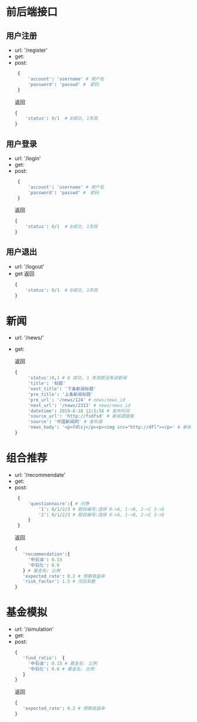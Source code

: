 # 前后端接口

## 用户注册
 - url: '/register'
 - get:
 - post:
   ```python
    {
        'account': 'username' # 用户名
        'password': 'passwd' #　密码
    }
   ```
   返回
   ```python
   {
       'status': 0/1  # 0成功, 1失败
   }
   ```

## 用户登录
 - url: '/login'
 - get:
 - post:
   ```python
    {
        'account': 'username' # 用户名
        'password': 'passwd' #　密码
    }
   ```
   返回
   ```python
   {
       'status': 0/1  # 0成功, 1失败
   }
   ```

## 用户退出
 - url: '/logout'
 - get
   返回
   ```python
   {
       'status': 0/1  # 0成功, 1失败
   }
   ```

# 新闻
 - url: '/news/'
 - get:
 
   返回
   ```python
   {  
        'status':0,1 # 0 成功, 1 失败即没有该新闻
        'title': '标题'
        'next_title': '下条新闻标题'
        'pre_title': '上条新闻标题'
        'pre_url': '/news/124' # news/news_id
        'next_url': '/news/2313' # news/news_id
        'datetime': 2019-8-18 12:5:56 # 发布时间
        'source_url': 'http://fsdfsd' # 新闻源链接
        'source': '中国新闻网' # 发布源
        'news_body': '<p>fdlsj</p><p><img src="http://dfl"></p>' # 新闻主体
   }
   ```

# 组合推荐
 - url: '/recommendate'
 - get:
 - post:
   ```python
    {
        'questionnaire':{ # 问卷
            '1': 0/1/2/3 # 题目编号:选择 0->A, 1->B, 2->C 3->D
            '2': 0/1/2/3 # 题目编号:选择 0->A, 1->B, 2->C 3->D
        }
    }
   ```
   返回
   ```python
   {  
      'recommendation':{
        '中石油': 0.15
        '中石化': 0.6
      } # 基金名: 比例
      'expected_rate': 0.2 # 预期收益率
      'risk_factor': 1.5 # 风险系数
   }
   ```

# 基金模拟
 - url: '/simulation'
 - get:
 - post:
   ```python
   {
      'fund_ratio':  {
        '中石油': 0.15 # 基金名: 比例
        '中石化': 0.6 # 基金名: 比例
      } 
   }
   ```
   返回
   ```python
   {  
      'expected_rate': 0.2 # 预期收益率
   }
   ```